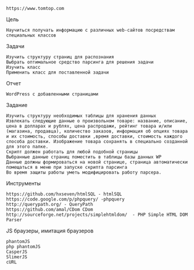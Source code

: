  	https://www.tomtop.com

Цель

    Научиться получать информацию с различных web-сайтов посредствам специальных классов

Задачи

    Изучить структуру страниц для распознания
    Выбрать оптимальное средство парсинга для решения задачи
    Изучить класс
    Применить класс для поставленной задачи

Отчет

    WordPress c добавленными страницами

Задание

    Изучить структуру необходимых таблицы для хранения данных
    Извлекать следующие данные о произвольном товаре: название, описание, цена в долларах и рублях, цена распродажи, рейтинг товара и/или (магазина, продавца), количество заказов, информация об опциях товара и их стоимость, способы доставки ,время доставки, стоимость каждого способа доставки. Изображение товара сохранять в специально созданной для этого папке.
    Скрипт должен работать для любой подобной страницы
    Выбранные данные страниц поместить в таблицы базы данных WP
    Данные должны формироваться на новой странице, страница автоматически помещаться в меню при запуске скрипта парсинга
    Во время защиты работы уметь модифицировать работу парсера.

Инструменты

    https://github.com/hxseven/htmlSQL - htmlSQL
    https://code.google.com/p/phpquery/ -phpquery
    http://querypath.org/ - QueryPath
    https://github.com/amal/CDom CDom
    http://sourceforge.net/projects/simplehtmldom/  - PHP Simple HTML DOM Parser

JS браузеры, имитация браузеров

    phantomJS
    php phantomJS
    CasperJS
    SlimerJS
    cURL